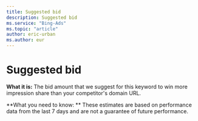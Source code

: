 ```yaml
---
title: Suggested bid
description: Suggested bid
ms.service: "Bing-Ads"
ms.topic: "article"
author: eric-urban
ms.author: eur
---
```


# Suggested bid

**What it is:**   The bid amount that we suggest for this keyword to win more impression share than your competitor's domain URL.

**What you need to know: **    These estimates are based on performance data from the last 7 days and are not a guarantee of future performance.


